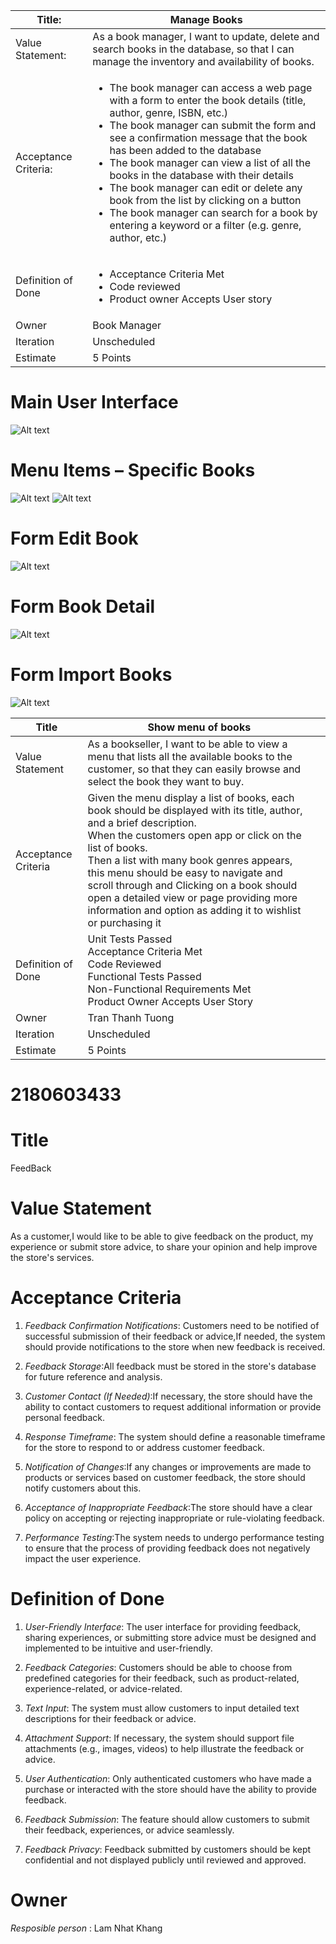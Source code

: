 | Title: | Manage Books |
| ------ | ------ |
| Value Statement: | As a book manager, I want to update, delete and search books in the database, so that I can manage the inventory and availability of books. |
| Acceptance Criteria: | <ul> <li>The book manager can access a web page with a form to enter the book details (title, author, genre, ISBN, etc.)</li> <li>The book manager can submit the form and see a confirmation message that the book has been added to the database</li> <li>The book manager can view a list of all the books in the database with their details</li> <li>The book manager can edit or delete any book from the list by clicking on a button</li> <li>The book manager can search for a book by entering a keyword or a filter (e.g. genre, author, etc.)</li> </ul> |
| Definition of Done | <ul> <li>Acceptance Criteria Met</li> <li>Code reviewed</li> <li>Product owner Accepts User story</li> </ul> |
| Owner | Book Manager |
| Iteration | Unscheduled |
| Estimate | 5 Points |

# Main User Interface
![Alt text](https://github.com/Namne2k3/baitap_4_resolve_conflict/blob/main/mainUS.png)

# Menu Items – Specific Books
![Alt text](https://github.com/Namne2k3/baitap_4_resolve_conflict/blob/main/menuUS.png)
![Alt text](https://github.com/Namne2k3/baitap_4_resolve_conflict/blob/main/comboBoxUS.png)

# Form Edit Book
![Alt text](https://github.com/Namne2k3/baitap_4_resolve_conflict/blob/main/editUS.png)

# Form Book Detail
![Alt text](https://github.com/Namne2k3/baitap_4_resolve_conflict/blob/main/detailUS.png)

# Form Import Books
![Alt text](https://github.com/Namne2k3/baitap_4_resolve_conflict/blob/main/importUS.png)

|      Title          |   Show menu of books                                         ||
|----------------|-------------------------------|-----------------------------|
|Value Statement|        As a bookseller, I want to be able to view a menu that lists all the available books to the customer, so that they can easily browse and select the book they want to buy. |          |
|Acceptance Criteria          |Given the menu display a list of books, each book should be displayed with its title, author, and a brief description.<br>When the customers open app or click on the list of books. <br> Then a list with many book genres appears, this menu should be easy to navigate and scroll through and Clicking on a book should open a detailed view or page providing more information and option as adding it to wishlist or purchasing it              |      |     
|Definition of Done         |Unit Tests Passed <br> Acceptance Criteria Met <br>Code Reviewed<br>Functional Tests Passed<br>Non-Functional Requirements Met<br>Product Owner Accepts User Story||
|		Owner			|			Tran Thanh Tuong					|			|				
|			Iteration		|		Unscheduled							|			|			
|					Estimate|5 Points								||

# 2180603433


# Title 

FeedBack

# Value Statement

As a customer,I would like to be able to give feedback on the product, my experience or submit store advice, to share your opinion and help improve the store's services.

# Acceptance Criteria

1. *Feedback Confirmation Notifications*: Customers need to be notified of successful submission of their feedback or advice,If needed, the system should provide notifications to the store when new feedback is received.

2. *Feedback Storage*:All feedback must be stored in the store's database for future reference and analysis.


3. *Customer Contact (If Needed)*:If necessary, the store should have the ability to contact customers to request additional information or provide personal feedback.


4. *Response Timeframe*: The system should define a reasonable timeframe for the store to respond to or address customer feedback.

5. *Notification of Changes*:If any changes or improvements are made to products or services based on customer feedback, the store should notify customers about this.



6. *Acceptance of Inappropriate Feedback*:The store should have a clear policy on accepting or rejecting inappropriate or rule-violating feedback.


7. *Performance Testing*:The system needs to undergo performance testing to ensure that the process of providing feedback does not negatively impact the user experience.



# Definition of Done

1. *User-Friendly Interface*: The user interface for providing feedback, sharing experiences, or submitting store advice must be designed and implemented to be intuitive and user-friendly.

2. *Feedback Categories*: Customers should be able to choose from predefined categories for their feedback, such as product-related, experience-related, or advice-related.

3. *Text Input*: The system must allow customers to input detailed text descriptions for their feedback or advice.

4. *Attachment Support*: If necessary, the system should support file attachments (e.g., images, videos) to help illustrate the feedback or advice.

5. *User Authentication*: Only authenticated customers who have made a purchase or interacted with the store should have the ability to provide feedback.

6. *Feedback Submission*: The feature should allow customers to submit their feedback, experiences, or advice seamlessly.

7. *Feedback Privacy*: Feedback submitted by customers should be kept confidential and not displayed publicly until reviewed and approved.

# Owner

*Resposible person* : Lam Nhat Khang
